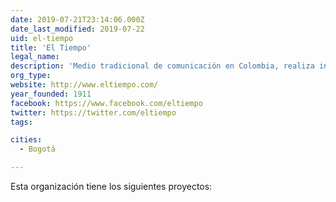 ```yaml
---
date: 2019-07-21T23:14:06.000Z
date_last_modified: 2019-07-22
uid: el-tiempo
title: 'El Tiempo'
legal_name: 
description: 'Medio tradicional de comunicación en Colombia, realiza investigaciones basadas en datos para especiales periodisticos.'
org_type: 
website: http://www.eltiempo.com/
year_founded: 1911
facebook: https://www.facebook.com/eltiempo
twitter: https://twitter.com/eltiempo
tags:

cities: 
  - Bogotá

---
```


Esta organización tiene los siguientes proyectos:


